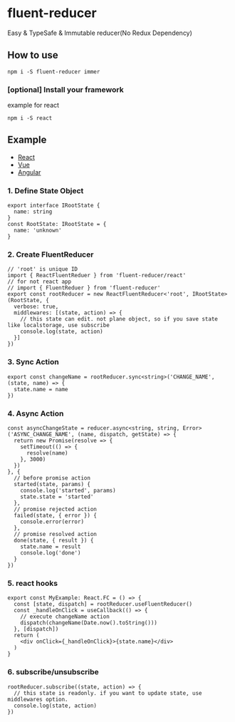# fluent-reducer
Easy & TypeSafe & Immutable reducer(No Redux Dependency)

## How to use

```
npm i -S fluent-reducer immer
```

### [optional] Install your framework
example for react
```
npm i -S react
```

## Example

- [React](https://github.com/sable-virt/fluent-reducer-examples/tree/master/react-example)
- [Vue](https://github.com/sable-virt/fluent-reducer-examples/tree/master/vue-example)
- [Angular](https://github.com/sable-virt/fluent-reducer-examples/tree/master/angular-example)

### 1. Define State Object
```
export interface IRootState {
  name: string
}
const RootState: IRootState = {
  name: 'unknown'
}
```

### 2. Create FluentReducer
```
// 'root' is unique ID
import { ReactFluentReduer } from 'fluent-reducer/react'
// for not react app
// import { FluentReduer } from 'fluent-reducer'
export const rootReducer = new ReactFluentReducer<'root', IRootState>(RootState, {
  verbose: true,
  middlewares: [(state, action) => {
    // this state can edit. not plane object, so if you save state like localstorage, use subscribe
    console.log(state, action)
  }]
})
```

### 3. Sync Action
```
export const changeName = rootReducer.sync<string>('CHANGE_NAME', (state, name) => {
  state.name = name
})
```

### 4. Async Action
```
const asyncChangeState = reducer.async<string, string, Error>('ASYNC_CHANGE_NAME', (name, dispatch, getState) => {
  return new Promise(resolve => {
    setTimeout(() => {
      resolve(name)
    }, 3000)
  })
}, {
  // before promise action
  started(state, params) {
    console.log('started', params)
    state.state = 'started'
  },
  // promise rejected action
  failed(state, { error }) {
    console.error(error)
  },
  // promise resolved action
  done(state, { result }) {
    state.name = result
    console.log('done')
  }
})
```

### 5. react hooks

```
export const MyExample: React.FC = () => {
  const [state, dispatch] = rootReducer.useFluentReducer()
  const _handleOnClick = useCallback(() => {
    // execute changeName action
    dispatch(changeName(Date.now().toString()))
  }, [dispatch])
  return (
    <div onClick={_handleOnClick}>{state.name}</div>
  )
}
```

### 6. subscribe/unsubscribe

```
rootReducer.subscribe((state, action) => {
  // this state is readonly. if you want to update state, use middlewares option.
  console.log(state, action)
})
```
